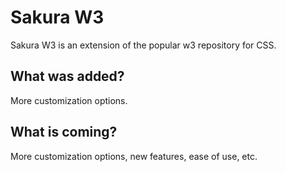 # Sakura W3

Sakura W3 is an extension of the popular w3 repository for CSS.

## What was added?
More customization options.

## What is coming?
More customization options, new features, ease of use, etc.